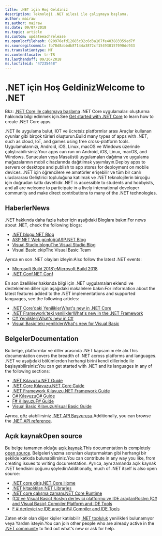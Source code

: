 ```yaml
---
title: .NET için Hoş Geldiniz
description: Teknoloji .NET ailesi ile çalışmaya başlama.
author: mairaw
ms.author: mairaw
ms.date: 09/07/2018
ms.topic: article
ms.custom: updateeachrelease
ms.openlocfilehash: 020976efd12685c32c6d3a107fe403883359ed7f
ms.sourcegitcommit: fb78d8abbdb87144a3872cf154930157090dd933
ms.translationtype: MT
ms.contentlocale: tr-TR
ms.lasthandoff: 09/26/2018
ms.locfileid: "47235448"
---
```

# <a name="welcome-to-net"></a><span data-ttu-id="75da4-103">.NET için Hoş Geldiniz</span><span class="sxs-lookup"><span data-stu-id="75da4-103">Welcome to .NET</span></span>

<span data-ttu-id="75da4-104">Bkz: [.NET Core ile çalışmaya başlama](core/get-started.md) .NET Core uygulamaları oluşturma hakkında bilgi edinmek için.</span><span class="sxs-lookup"><span data-stu-id="75da4-104">See [Get started with .NET Core](core/get-started.md) to learn how to create .NET Core apps.</span></span>

<span data-ttu-id="75da4-105">.NET ile uygulama bulut, IOT ve ücretsiz platformlar arası Araçlar kullanan oyunlar gibi birçok türleri oluşturun.</span><span class="sxs-lookup"><span data-stu-id="75da4-105">Build many types of apps with .NET, such as cloud, IoT, and games using free cross-platform tools.</span></span> <span data-ttu-id="75da4-106">Uygulamalarınızı, Android, iOS, Linux, macOS ve Windows üzerinde çalıştırabilirsiniz.</span><span class="sxs-lookup"><span data-stu-id="75da4-106">Your apps can run on Android, iOS, Linux, macOS, and Windows.</span></span> <span data-ttu-id="75da4-107">Sunucuları veya Masaüstü uygulamaları dağıtma ve uygulama mağazalarının mobil cihazlarında dağıtılmak yayımlayın.</span><span class="sxs-lookup"><span data-stu-id="75da4-107">Deploy apps to servers or desktops and publish to app stores for deployment on mobile devices.</span></span> <span data-ttu-id="75da4-108">.NET için öğrencilere ve amatörler erişebilir ve tüm bir canlı uluslararası Geliştirici topluluğuna katılmak ve .NET teknolojilerin birçoğu için doğrudan katkı davetlidir.</span><span class="sxs-lookup"><span data-stu-id="75da4-108">.NET is accessible to students and hobbyists, and all are welcome to participate in a lively international developer community and make direct contributions to many of the .NET technologies.</span></span>

## <a name="news"></a><span data-ttu-id="75da4-109">Haberler</span><span class="sxs-lookup"><span data-stu-id="75da4-109">News</span></span>

<span data-ttu-id="75da4-110">.NET hakkında daha fazla haber için aşağıdaki Bloglara bakın:</span><span class="sxs-lookup"><span data-stu-id="75da4-110">For news about .NET, check the following blogs:</span></span>

- [<span data-ttu-id="75da4-111">.NET blogu</span><span class="sxs-lookup"><span data-stu-id="75da4-111">.NET Blog</span></span>](https://blogs.msdn.microsoft.com/dotnet/)
- [<span data-ttu-id="75da4-112">ASP.NET Web günlüğü</span><span class="sxs-lookup"><span data-stu-id="75da4-112">ASP.NET Blog</span></span>](https://blogs.msdn.microsoft.com/webdev/)
- [<span data-ttu-id="75da4-113">Visual Studio blogu</span><span class="sxs-lookup"><span data-stu-id="75da4-113">The Visual Studio Blog</span></span>](https://blogs.msdn.microsoft.com/visualstudio/)
- [<span data-ttu-id="75da4-114">Visual Basic ekip</span><span class="sxs-lookup"><span data-stu-id="75da4-114">The Visual Basic Team</span></span>](https://blogs.msdn.microsoft.com/vbteam/)

<span data-ttu-id="75da4-115">Ayrıca en son .NET olayları izleyin:</span><span class="sxs-lookup"><span data-stu-id="75da4-115">Also follow the latest .NET events:</span></span>

- [<span data-ttu-id="75da4-116">Microsoft Build 2018'e</span><span class="sxs-lookup"><span data-stu-id="75da4-116">Microsoft Build 2018</span></span>](https://channel9.msdn.com/Events/Build/2018)
- [<span data-ttu-id="75da4-117">.NET Conf</span><span class="sxs-lookup"><span data-stu-id="75da4-117">.NET Conf</span></span>](https://www.dotnetconf.net/)

<span data-ttu-id="75da4-118">En son özellikler hakkında bilgi için .NET uygulamaları eklendi ve desteklenen diller için aşağıdaki makalelere bakın:</span><span class="sxs-lookup"><span data-stu-id="75da4-118">For information about the latest features added to the .NET implementations and supported languages, see the following articles:</span></span>

- [<span data-ttu-id="75da4-119">​.NET Core'daki Yenilikler</span><span class="sxs-lookup"><span data-stu-id="75da4-119">What's new in .NET Core</span></span>](core/whats-new/index.md)
- [<span data-ttu-id="75da4-120">.NET Framework'teki yenilikler</span><span class="sxs-lookup"><span data-stu-id="75da4-120">What's new in the .NET Framework</span></span>](framework/whats-new/index.md)
- [<span data-ttu-id="75da4-121">C# Yenilikleri</span><span class="sxs-lookup"><span data-stu-id="75da4-121">What's new in C#</span></span>](csharp/whats-new/index.md)
- [<span data-ttu-id="75da4-122">Visual Basic'teki yenilikler</span><span class="sxs-lookup"><span data-stu-id="75da4-122">What's new for Visual Basic</span></span>](visual-basic/getting-started/whats-new.md)

## <a name="documentation"></a><span data-ttu-id="75da4-123">Belgeler</span><span class="sxs-lookup"><span data-stu-id="75da4-123">Documentation</span></span>

<span data-ttu-id="75da4-124">Bu belge, platformlar ve diller arasında .NET kapsamını ele alır.</span><span class="sxs-lookup"><span data-stu-id="75da4-124">This documentation covers the breadth of .NET across platforms and languages.</span></span>  <span data-ttu-id="75da4-125">.NET ve aşağıdaki bölümlerden herhangi birini kendi dillerinde ile başlayabilirsiniz:</span><span class="sxs-lookup"><span data-stu-id="75da4-125">You can get started with .NET and its languages in any of the following sections:</span></span>

- [<span data-ttu-id="75da4-126">.NET Kılavuzu</span><span class="sxs-lookup"><span data-stu-id="75da4-126">.NET Guide</span></span>](standard/index.md)
- [<span data-ttu-id="75da4-127">.NET Core Kılavuzu</span><span class="sxs-lookup"><span data-stu-id="75da4-127">.NET Core Guide</span></span>](core/index.md)
- [<span data-ttu-id="75da4-128">.NET Framework Kılavuzu</span><span class="sxs-lookup"><span data-stu-id="75da4-128">.NET Framework Guide</span></span>](framework/index.md)
- [<span data-ttu-id="75da4-129">C# Kılavuzu</span><span class="sxs-lookup"><span data-stu-id="75da4-129">C# Guide</span></span>](csharp/index.md)
- [<span data-ttu-id="75da4-130">F# Kılavuzu</span><span class="sxs-lookup"><span data-stu-id="75da4-130">F# Guide</span></span>](fsharp/index.md)
- [<span data-ttu-id="75da4-131">Visual Basic Kılavuzu</span><span class="sxs-lookup"><span data-stu-id="75da4-131">Visual Basic Guide</span></span>](visual-basic/index.md)

<span data-ttu-id="75da4-132">Ayrıca, göz atabilirsiniz [.NET API Başvurusu](/dotnet/api).</span><span class="sxs-lookup"><span data-stu-id="75da4-132">Additionally, you can browse the [.NET API reference](/dotnet/api).</span></span>

## <a name="open-source"></a><span data-ttu-id="75da4-133">Açık kaynak</span><span class="sxs-lookup"><span data-stu-id="75da4-133">Open source</span></span>

<span data-ttu-id="75da4-134">Bu belge tamamen olduğu [açık kaynak](https://github.com/dotnet/docs).</span><span class="sxs-lookup"><span data-stu-id="75da4-134">This documentation is completely [open source](https://github.com/dotnet/docs).</span></span> <span data-ttu-id="75da4-135">Belgeleri yazma sorunları oluşturmaktan gibi herhangi bir şekilde katkıda bulunabilirsiniz.</span><span class="sxs-lookup"><span data-stu-id="75da4-135">You can contribute in any way you like, from creating issues to writing documentation.</span></span>  <span data-ttu-id="75da4-136">Ayrıca, aynı zamanda açık kaynak .NET kendisini çoğunu şöyledir:</span><span class="sxs-lookup"><span data-stu-id="75da4-136">Additionally, much of .NET itself is also open source:</span></span>

- [<span data-ttu-id="75da4-137">.NET core giriş</span><span class="sxs-lookup"><span data-stu-id="75da4-137">.NET Core Home</span></span>](https://github.com/dotnet/core)
- [<span data-ttu-id="75da4-138">.NET kitaplıkları</span><span class="sxs-lookup"><span data-stu-id="75da4-138">.NET Libraries</span></span>](https://github.com/dotnet/corefx)
- [<span data-ttu-id="75da4-139">.NET core çalışma zamanı</span><span class="sxs-lookup"><span data-stu-id="75da4-139">.NET Core Runtime</span></span>](https://github.com/dotnet/coreclr)
- [<span data-ttu-id="75da4-140">(C# ve Visual Basic) Roslyn derleyici platformu ve IDE araçları</span><span class="sxs-lookup"><span data-stu-id="75da4-140">Roslyn (C# and Visual Basic) Compiler Platform and IDE Tools</span></span>](https://github.com/dotnet/roslyn)
- [<span data-ttu-id="75da4-141">F # derleyici ve IDE araçları</span><span class="sxs-lookup"><span data-stu-id="75da4-141">F# Compiler and IDE Tools</span></span>](https://github.com/microsoft/visualfsharp)

<span data-ttu-id="75da4-142">Zaten etkin olan diğer kişiler katılabilir [.NET topluluk](https://www.microsoft.com/net/community) yenilikleri bulunamıyor veya Yardım isteyin.</span><span class="sxs-lookup"><span data-stu-id="75da4-142">You can join other people who are already active in the [.NET community](https://www.microsoft.com/net/community) to find out what's new or ask for help.</span></span>
